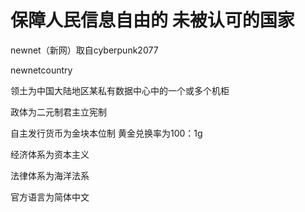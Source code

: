 # 保障人民信息自由的 未被认可的国家

newnet（新网）取自cyberpunk2077

newnetcountry

领土为中国大陆地区某私有数据中心中的一个或多个机柜

政体为二元制君主立宪制

自主发行货币为金块本位制 黄金兑换率为100：1g

经济体系为资本主义

法律体系为海洋法系

官方语言为简体中文
